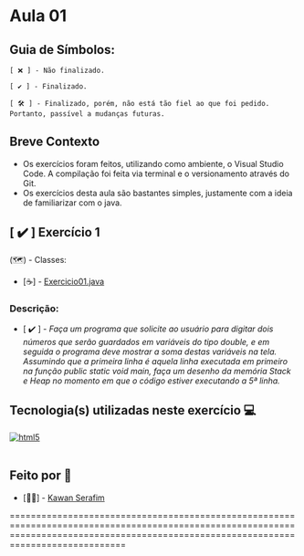 # Aula 01

## Guia de Símbolos:

    [ ❌ ] - Não finalizado.

    [ ✔️ ] - Finalizado.

    [ 🛠️ ] - Finalizado, porém, não está tão fiel ao que foi pedido. Portanto, passível a mudanças futuras.

## Breve Contexto

- Os exercícios foram feitos, utilizando como ambiente, o Visual Studio Code. A compilação foi feita via terminal e o versionamento através do Git.
- Os exercícios desta aula são bastantes simples, justamente com a ideia de familiarizar com o java.

## [ ✔️ ] Exercício 1

(🗺️) - Classes:

- [☕] - [Exercicio01.java]()

### Descrição:

- [ ✔️ ] - *Faça um programa que solicite ao usuário para digitar dois números que serão guardados em variáveis do tipo double, e em seguida o programa deve mostrar a soma destas variáveis na tela.
Assumindo que a primeira linha é aquela linha executada em primeiro na função public static void main, faça um desenho da memória Stack e Heap no momento em que o código estiver executando a 5ª linha.*

## **Tecnologia(s) utilizadas neste exercício 💻**
<div style="display: inline_block">
    <a href="https://www.java.com/pt-BR/" target="blank"> <img align="center" alt="html5" src="https://img.shields.io/badge/Java-ED8B00?style=for-the-badge&logo=openjdk&logoColor=white" /> </a>
</div><br/>

## **Feito por 👤**

- [👨‍💻] - [Kawan Serafim](https://github.com/KawanSerafim)

========================================================================================================================================================================================